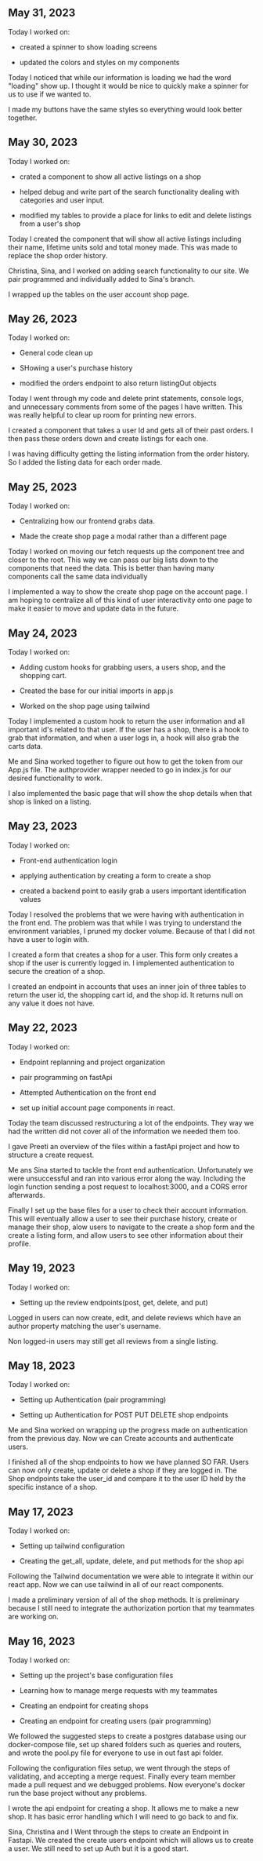 ## May 31, 2023

Today I worked on:

- created a spinner to show loading screens

- updated the colors and styles on my components

Today I noticed that while our information is loading we had the word "loading" show up. I thought it would be nice to quickly make a spinner for us to use if we wanted to.

I made my buttons have the same styles so everything would look better together.

## May 30, 2023

Today I worked on:

- crated a component to show all active listings on a shop

- helped debug and write part of the search functionality dealing with categories and user input.

- modified my tables to provide a place for links to edit and delete listings from a user's shop

Today I created the component that will show all active listings including their name, lifetime units sold and total money made. This was made to replace the shop order history.

Christina, Sina, and I worked on adding search functionality to our site. We pair programmed and individually added to Sina's branch.

I wrapped up the tables on the user account shop page.

## May 26, 2023

Today I worked on:

- General code clean up

- SHowing a user's purchase history

- modified the orders endpoint to also return listingOut objects

Today I went through my code and delete print statements, console logs, and unnecessary comments from some of the pages I have written. This was really helpful to clear up room for printing new errors.

I created a component that takes a user Id and gets all of their past orders. I then pass these orders down and create listings for each one.

I was having difficulty getting the listing information from the order history. So I added the listing data for each order made.

## May 25, 2023

Today I worked on:

- Centralizing how our frontend grabs data.

- Made the create shop page a modal rather than a different page

Today I worked on moving our fetch requests up the component tree and closer to the root. This way we can pass our big lists down to the components that need the data. This is better than having many components call the same data individually

I implemented a way to show the create shop page on the account page. I am hoping to centralize all of this kind of user interactivity onto one page to make it easier to move and update data in the future.

## May 24, 2023

Today I worked on:

- Adding custom hooks for grabbing users, a users shop, and the shopping cart.

- Created the base for our initial imports in app.js

- Worked on the shop page using tailwind

Today I implemented a custom hook to return the user information and all important id's related to that user. If the user has a shop, there is a hook to grab that information, and when a user logs in, a hook will also grab the carts data.

Me and Sina worked together to figure out how to get the token from our App.js file. The authprovider wrapper needed to go in index.js for our desired functionality to work.

I also implemented the basic page that will show the shop details when that shop is linked on a listing.

## May 23, 2023

Today I worked on:

- Front-end authentication login

- applying authentication by creating a form to create a shop

- created a backend point to easily grab a users important identification values

Today I resolved the problems that we were having with authentication in the front end. The problem was that while I was trying to understand the environment variables, I pruned my docker volume. Because of that I did not have a user to login with.

I created a form that creates a shop for a user. This form only creates a shop if the user is currently logged in. I implemented authentication to secure the creation of a shop.

I created an endpoint in accounts that uses an inner join of three tables to return the user id, the shopping cart id, and the shop id. It returns null on any value it does not have.

## May 22, 2023

Today I worked on:

- Endpoint replanning and project organization

- pair programming on fastApi

- Attempted Authentication on the front end

- set up initial account page components in react.

Today the team discussed restructuring a lot of the endpoints. They way we had the written did not cover all of the information we needed them too.

I gave Preeti an overview of the files within a fastApi project and how to structure a create request.

Me ans Sina started to tackle the front end authentication. Unfortunately we were unsuccessful and ran into various error along the way. Including the login function sending a post request to localhost:3000, and a CORS error afterwards.

Finally I set up the base files for a user to check their account information. This will eventually allow a user to see their purchase history, create or manage their shop, alow users to navigate to the create a shop form and the create a listing form, and allow users to see other information about their profile.

## May 19, 2023

Today I worked on:

- Setting up the review endpoints(post, get, delete, and put)

Logged in users can now create, edit, and delete reviews which have an author property matching the user's username.

Non logged-in users may still get all reviews from a single listing.

## May 18, 2023

Today I worked on:

- Setting up Authentication (pair programming)

- Setting up Authentication for POST PUT DELETE shop endpoints

Me and Sina worked on wrapping up the progress made on authentication from the previous day. Now we can Create accounts and authenticate users.

I finished all of the shop endpoints to how we have planned SO FAR. Users can now only create, update or delete a shop if they are logged in. The Shop endpoints take the user_id and compare it to the user ID held by the specific instance of a shop.

## May 17, 2023

Today I worked on:

- Setting up tailwind configuration

- Creating the get_all, update, delete, and put methods for the shop api

Following the Tailwind documentation we were able to integrate it within our react app. Now we can use tailwind in all of our react components.

I made a preliminary version of all of the shop methods. It is preliminary because I still need to integrate the authorization portion that my teammates are working on.

## May 16, 2023

Today I worked on:

- Setting up the project's base configuration files

- Learning how to manage merge requests with my teammates

- Creating an endpoint for creating shops

- Creating an endpoint for creating users
  (pair programming)

We followed the suggested steps to create a postgres database using our docker-compose file, set up shared folders such as queries and routers, and wrote the pool.py file for everyone to use in out fast api folder.

Following the configuration files setup, we went through the steps of validating, and accepting a merge request. Finally every team member made a pull request and we debugged problems. Now everyone's docker run the base project without any problems.

I wrote the api endpoint for creating a shop. It allows me to make a new shop. It has basic error handling which I will need to go back to and fix.

Sina, Christina and I Went through the steps to create an Endpoint in Fastapi. We created the create users endpoint which will allows us to create a user. We still need to set up Auth but it is a good start.
